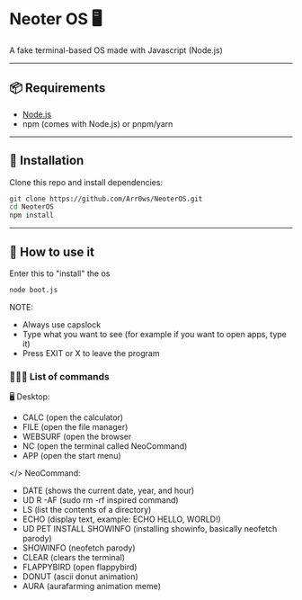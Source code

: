 # Neoter OS 🖥️

A fake terminal-based OS made with Javascript (Node.js)

---

## 📦 Requirements
- [Node.js](https://nodejs.org/)
- npm (comes with Node.js) or pnpm/yarn

---

## 🔧 Installation
Clone this repo and install dependencies:

```bash
git clone https://github.com/Arr0ws/NeoterOS.git
cd NeoterOS
npm install
```

---

## 🤔 How to use it

Enter this to "install" the os

```bash
node boot.js
```

NOTE:
- Always use capslock
- Type what you want to see (for example if you want to open apps, type it)
- Press EXIT or X to leave the program


### 👨🏻‍💻 List of commands 

🖥️ Desktop:
- CALC (open the calculator)
- FILE (open the file manager)
- WEBSURF (open the browser
- NC (open the terminal called NeoCommand)
- APP (open the start menu)

</> NeoCommand:
- DATE (shows the current date, year, and hour)
- UD R -AF (sudo rm -rf inspired command)
- LS (list the contents of a directory)
- ECHO (display text, example: ECHO HELLO, WORLD!)
- UD PET INSTALL SHOWINFO (installing showinfo, basically neofetch parody)
- SHOWINFO (neofetch parody)
- CLEAR (clears the terminal)
- FLAPPYBIRD (open flappybird)
- DONUT (ascii donut animation)
- AURA (aurafarming animation meme)






